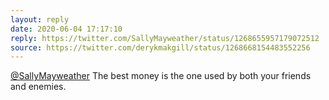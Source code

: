 ```yaml
---
layout: reply
date: 2020-06-04 17:17:10
reply: https://twitter.com/SallyMayweather/status/1268655957179072512
source: https://twitter.com/derykmakgill/status/1268668154483552256
---
```


[@SallyMayweather](https://twitter.com/SallyMayweather) The best money is the one used by both your friends and enemies.
